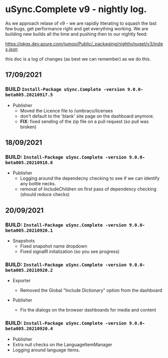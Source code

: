 # uSync.Complete v9 - nightly log. 

As we approach relase of v9 - we are rapidly itterating to squash the last few bugs, get performance right and get everything working. 
We are building new builds all the time and pushing then to our nightly feed: 

https://pkgs.dev.azure.com/jumoo/Public/_packaging/nightly/nuget/v3/index.json

this doc is a log of changes (as best we can remember) as we do this. 

## 17/09/2021

### BUILD `Install-Package uSync.Complete -version 9.0.0-beta005.20210917.5`
- Publisher 
  -  Moved the Licence file to /umbraco/licenses
  - don't default to the 'blank' site page on the dashboard anymore.
  - **FIX**: fixed sending of the zip file on a pull request (so pull was broken)


## 18/09/2021

### BUILD: `Install-Package uSync.Complete -version 9.0.0-beta005.20210918.8`
- Publisher
  - Logging around the dependecny checking to see if we can identify any bottle necks.
  - removal of IncludeChildren on first pass of dependency checking (should reduce checks)



## 20/09/2021

### BUILD: `Install-Package uSync.Complete -version 9.0.0-beta005.20210920.1`

- Snapshots
  - Fixed snapshot name dropdown
  - Fixed signalR initalization (so you see progress)

### BUILD: `Install-Package uSync.Complete -version 9.0.0-beta005.20210920.2`

- Exporter 
  - Removed the Global "Include Dictionary" option from the dashboard

- Publisher 
  - Fix the dialogs on the browser dashboards for media and content

### BUILD: `Install-Package uSync.Complete -version 9.0.0-beta005.20210920.4`

 - Publisher
  - Extra null checks on the LanguageItemManager 
  - Logging around language items. 
